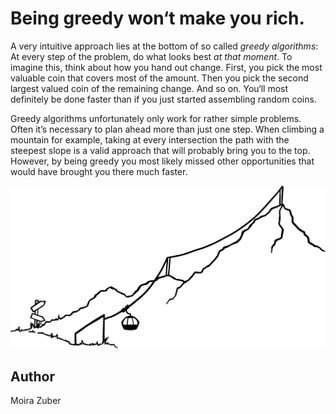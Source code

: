 <!-- BEGIN TITLE -->
# Being greedy won‘t make you rich.
<!-- END TITLE -->

<!-- BEGIN BODY -->
A very intuitive approach lies at the bottom of so called *greedy algorithms*: At every step of the problem, do what looks best *at that moment*. To imagine this, think about how you hand out change. First, you pick the most valuable coin that covers most of the amount. Then you pick the second largest valued coin of the remaining change. And so on. You‘ll most definitely be done faster than if you just started assembling random coins.

Greedy algorithms unfortunately only work for rather simple problems. Often it’s necessary to plan ahead more than just one step. When climbing a mountain for example, taking at every intersection the path with the steepest slope is a valid approach that will probably bring you to the top. However, by being greedy you most likely missed other opportunities that would have brought you there much faster.
<!-- END BODY -->


![Greedy Algorithm Coins](../images/image-031-greedy-algorithm.svg)



## Author
<!-- BEGIN AUTHOR -->
Moira Zuber
<!-- END AUTHOR -->
